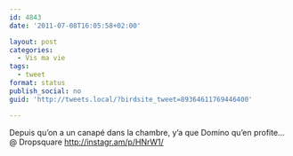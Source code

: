 ```yaml
---
id: 4843
date: '2011-07-08T16:05:58+02:00'

layout: post
categories:
  - Vis ma vie
tags:
  - tweet
format: status
publish_social: no
guid: 'http://tweets.local/?birdsite_tweet=89364611769446400'

---
```


Depuis qu’on a un canapé dans la chambre, y’a que Domino qu’en profite… @ Dropsquare http://instagr.am/p/HNrW1/